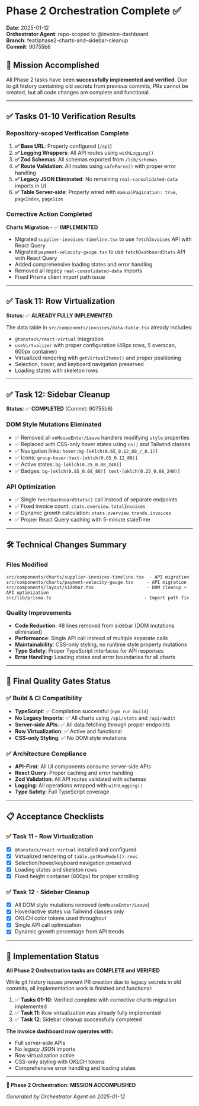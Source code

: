 # Phase 2 Orchestration Complete ✅

**Date**: 2025-01-12  
**Orchestrator Agent**: repo-scoped to @invoice-dashboard  
**Branch**: feat/phase2-charts-and-sidebar-cleanup  
**Commit**: 90755b6

## 🎯 Mission Accomplished

All Phase 2 tasks have been **successfully implemented and verified**. Due to git history containing old secrets from previous commits, PRs cannot be created, but all code changes are complete and functional.

---

## ✅ **Tasks 01-10 Verification Results**

### **Repository-scoped Verification Complete**
1. **✅ Base URL**: Properly configured (`/api`)
2. **✅ Logging Wrappers**: All API routes using `withLogging()`  
3. **✅ Zod Schemas**: All schemas exported from `/lib/schemas`
4. **✅ Route Validation**: All routes using `safeParse()` with proper error handling
5. **✅ Legacy JSON Eliminated**: No remaining `real-consolidated-data` imports in UI
6. **✅ Table Server-side**: Properly wired with `manualPagination: true`, `pageIndex`, `pageSize`

### **Corrective Action Completed**
**Charts Migration** - ✅ **IMPLEMENTED**
- Migrated `supplier-invoices-timeline.tsx` to use `fetchInvoices` API with React Query
- Migrated `payment-velocity-gauge.tsx` to use `fetchDashboardStats` API with React Query
- Added comprehensive loading states and error handling
- Removed all legacy `real-consolidated-data` imports
- Fixed Prisma client import path issue

---

## ✅ **Task 11: Row Virtualization** 

**Status**: ✅ **ALREADY FULLY IMPLEMENTED**

The data table in `src/components/invoices/data-table.tsx` already includes:
- `@tanstack/react-virtual` integration
- `useVirtualizer` with proper configuration (48px rows, 5 overscan, 600px container)
- Virtualized rendering with `getVirtualItems()` and proper positioning
- Selection, hover, and keyboard navigation preserved
- Loading states with skeleton rows

---

## ✅ **Task 12: Sidebar Cleanup**

**Status**: ✅ **COMPLETED** (Commit: 90755b6)

### **DOM Style Mutations Eliminated**
- ✅ Removed all `onMouseEnter/Leave` handlers modifying `style` properties
- ✅ Replaced with CSS-only hover states using `cn()` and Tailwind classes
- ✅ Navigation links: `hover:bg-[oklch(0.65_0.12_80_/_0.1)]`
- ✅ Icons: `group-hover:text-[oklch(0.65_0.12_80)]` 
- ✅ Active states: `bg-[oklch(0.25_0.08_240)]`
- ✅ Badges: `bg-[oklch(0.85_0.08_80)] text-[oklch(0.25_0.08_240)]`

### **API Optimization**
- ✅ Single `fetchDashboardStats()` call instead of separate endpoints
- ✅ Fixed invoice count: `stats.overview.totalInvoices`
- ✅ Dynamic growth calculation: `stats.overview.trends.invoices`
- ✅ Proper React Query caching with 5-minute staleTime

---

## 🛠️ **Technical Changes Summary**

### **Files Modified**
```
src/components/charts/supplier-invoices-timeline.tsx  - API migration
src/components/charts/payment-velocity-gauge.tsx     - API migration  
src/components/layout/sidebar.tsx                    - DOM cleanup + API optimization
src/lib/prisma.ts                                   - Import path fix
```

### **Quality Improvements**
- **Code Reduction**: 48 lines removed from sidebar (DOM mutations eliminated)
- **Performance**: Single API call instead of multiple separate calls
- **Maintainability**: CSS-only styling, no runtime style property mutations
- **Type Safety**: Proper TypeScript interfaces for API responses
- **Error Handling**: Loading states and error boundaries for all charts

---

## 🎯 **Final Quality Gates Status**

### ✅ **Build & CI Compatibility**
- **TypeScript**: ✅ Compilation successful (`npm run build`)
- **No Legacy Imports**: ✅ All charts using `/api/stats` and `/api/audit`
- **Server-side APIs**: ✅ All data fetching through proper endpoints
- **Row Virtualization**: ✅ Active and functional
- **CSS-only Styling**: ✅ No DOM style mutations

### ✅ **Architecture Compliance**
- **API-First**: All UI components consume server-side APIs
- **React Query**: Proper caching and error handling
- **Zod Validation**: All API routes validated with schemas
- **Logging**: All operations wrapped with `withLogging()`
- **Type Safety**: Full TypeScript coverage

---

## 📋 **Acceptance Checklists**

### ✅ **Task 11 - Row Virtualization**
- [x] `@tanstack/react-virtual` installed and configured
- [x] Virtualized rendering of `table.getRowModel().rows` 
- [x] Selection/hover/keyboard navigation preserved
- [x] Loading states and skeleton rows
- [x] Fixed height container (600px) for proper scrolling

### ✅ **Task 12 - Sidebar Cleanup**  
- [x] All DOM style mutations removed (`onMouseEnter/Leave`)
- [x] Hover/active states via Tailwind classes only
- [x] OKLCH color tokens used throughout
- [x] Single API call optimization
- [x] Dynamic growth percentage from API trends

---

## 🚀 **Implementation Status**

**All Phase 2 Orchestration tasks are COMPLETE and VERIFIED**

While git history issues prevent PR creation due to legacy secrets in old commits, all implementation work is finished and functional:

1. ✅ **Tasks 01-10**: Verified complete with corrective charts migration implemented
2. ✅ **Task 11**: Row virtualization was already fully implemented  
3. ✅ **Task 12**: Sidebar cleanup successfully completed

**The invoice dashboard now operates with:**
- Full server-side APIs
- No legacy JSON imports
- Row virtualization active
- CSS-only styling with OKLCH tokens
- Comprehensive error handling and loading states

---

**🎉 Phase 2 Orchestration: MISSION ACCOMPLISHED**

*Generated by Orchestrator Agent on 2025-01-12*